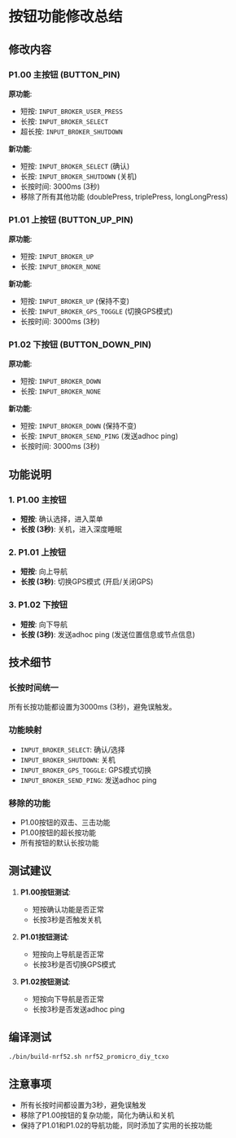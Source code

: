 # 按钮功能修改总结

## 修改内容

### P1.00 主按钮 (BUTTON_PIN)
**原功能**:
- 短按: `INPUT_BROKER_USER_PRESS`
- 长按: `INPUT_BROKER_SELECT`
- 超长按: `INPUT_BROKER_SHUTDOWN`

**新功能**:
- 短按: `INPUT_BROKER_SELECT` (确认)
- 长按: `INPUT_BROKER_SHUTDOWN` (关机)
- 长按时间: 3000ms (3秒)
- 移除了所有其他功能 (doublePress, triplePress, longLongPress)

### P1.01 上按钮 (BUTTON_UP_PIN)
**原功能**:
- 短按: `INPUT_BROKER_UP`
- 长按: `INPUT_BROKER_NONE`

**新功能**:
- 短按: `INPUT_BROKER_UP` (保持不变)
- 长按: `INPUT_BROKER_GPS_TOGGLE` (切换GPS模式)
- 长按时间: 3000ms (3秒)

### P1.02 下按钮 (BUTTON_DOWN_PIN)
**原功能**:
- 短按: `INPUT_BROKER_DOWN`
- 长按: `INPUT_BROKER_NONE`

**新功能**:
- 短按: `INPUT_BROKER_DOWN` (保持不变)
- 长按: `INPUT_BROKER_SEND_PING` (发送adhoc ping)
- 长按时间: 3000ms (3秒)

## 功能说明

### 1. P1.00 主按钮
- **短按**: 确认选择，进入菜单
- **长按 (3秒)**: 关机，进入深度睡眠

### 2. P1.01 上按钮
- **短按**: 向上导航
- **长按 (3秒)**: 切换GPS模式 (开启/关闭GPS)

### 3. P1.02 下按钮
- **短按**: 向下导航
- **长按 (3秒)**: 发送adhoc ping (发送位置信息或节点信息)

## 技术细节

### 长按时间统一
所有长按功能都设置为3000ms (3秒)，避免误触发。

### 功能映射
- `INPUT_BROKER_SELECT`: 确认/选择
- `INPUT_BROKER_SHUTDOWN`: 关机
- `INPUT_BROKER_GPS_TOGGLE`: GPS模式切换
- `INPUT_BROKER_SEND_PING`: 发送adhoc ping

### 移除的功能
- P1.00按钮的双击、三击功能
- P1.00按钮的超长按功能
- 所有按钮的默认长按功能

## 测试建议

1. **P1.00按钮测试**:
   - 短按确认功能是否正常
   - 长按3秒是否触发关机

2. **P1.01按钮测试**:
   - 短按向上导航是否正常
   - 长按3秒是否切换GPS模式

3. **P1.02按钮测试**:
   - 短按向下导航是否正常
   - 长按3秒是否发送adhoc ping

## 编译测试
```bash
./bin/build-nrf52.sh nrf52_promicro_diy_tcxo
```

## 注意事项
- 所有长按时间都设置为3秒，避免误触发
- 移除了P1.00按钮的复杂功能，简化为确认和关机
- 保持了P1.01和P1.02的导航功能，同时添加了实用的长按功能
